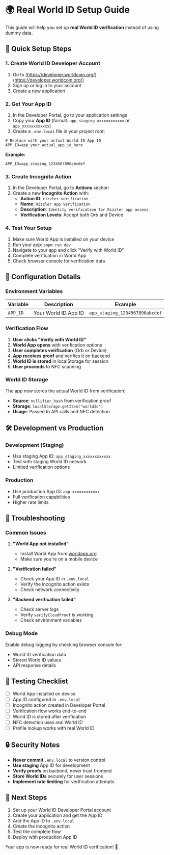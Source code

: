 # 🌍 Real World ID Setup Guide

This guide will help you set up **real World ID verification** instead of using dummy data.

## 🚀 Quick Setup Steps

### 1. Create World ID Developer Account

1. Go to [https://developer.worldcoin.org/](https://developer.worldcoin.org/)
2. Sign up or log in to your account
3. Create a new application

### 2. Get Your App ID

1. In the Developer Portal, go to your application settings
2. Copy your **App ID** (format: `app_staging_xxxxxxxxxxxx` or `app_xxxxxxxxxxxx`)
3. Create a `.env.local` file in your project root:

```env
# Replace with your actual World ID App ID
APP_ID=app_your_actual_app_id_here
```

**Example:**

```env
APP_ID=app_staging_1234567890abcdef
```

### 3. Create Incognito Action

1. In the Developer Portal, go to **Actions** section
2. Create a new **Incognito Action** with:
   - **Action ID**: `rizzler-verification`
   - **Name**: `Rizzler App Verification`
   - **Description**: `Identity verification for Rizzler app access`
   - **Verification Levels**: Accept both Orb and Device

### 4. Test Your Setup

1. Make sure World App is installed on your device
2. Run your app: `pnpm run dev`
3. Navigate to your app and click "Verify with World ID"
4. Complete verification in World App
5. Check browser console for verification data

## 🔧 Configuration Details

### Environment Variables

| Variable | Description          | Example                        |
| -------- | -------------------- | ------------------------------ |
| `APP_ID` | Your World ID App ID | `app_staging_1234567890abcdef` |

### Verification Flow

1. **User clicks "Verify with World ID"**
2. **World App opens** with verification options
3. **User completes verification** (Orb or Device)
4. **App receives proof** and verifies it on backend
5. **World ID is stored** in localStorage for session
6. **User proceeds** to NFC scanning

### World ID Storage

The app now stores the actual World ID from verification:

- **Source**: `nullifier_hash` from verification proof
- **Storage**: `localStorage.getItem("worldId")`
- **Usage**: Passed to API calls and NFC detection

## 🛠️ Development vs Production

### Development (Staging)

- Use staging App ID: `app_staging_xxxxxxxxxxxx`
- Test with staging World ID network
- Limited verification options

### Production

- Use production App ID: `app_xxxxxxxxxxxx`
- Full verification capabilities
- Higher rate limits

## 🐛 Troubleshooting

### Common Issues

1. **"World App not installed"**

   - Install World App from [worldapp.org](https://worldapp.org)
   - Make sure you're on a mobile device

2. **"Verification failed"**

   - Check your App ID in `.env.local`
   - Verify the incognito action exists
   - Check network connectivity

3. **"Backend verification failed"**
   - Check server logs
   - Verify `verifyCloudProof` is working
   - Check environment variables

### Debug Mode

Enable debug logging by checking browser console for:

- World ID verification data
- Stored World ID values
- API response details

## 📱 Testing Checklist

- [ ] World App installed on device
- [ ] App ID configured in `.env.local`
- [ ] Incognito action created in Developer Portal
- [ ] Verification flow works end-to-end
- [ ] World ID is stored after verification
- [ ] NFC detection uses real World ID
- [ ] Profile lookup works with real World ID

## 🔒 Security Notes

- **Never commit** `.env.local` to version control
- **Use staging** App ID for development
- **Verify proofs** on backend, never trust frontend
- **Store World IDs** securely for user sessions
- **Implement rate limiting** for verification attempts

## 🚀 Next Steps

1. Set up your World ID Developer Portal account
2. Create your application and get the App ID
3. Add the App ID to `.env.local`
4. Create the incognito action
5. Test the complete flow
6. Deploy with production App ID

Your app is now ready for real World ID verification! 🎉
